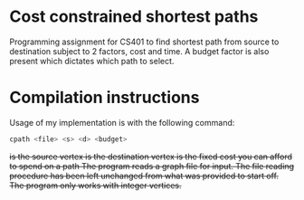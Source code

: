 # Cost constrained shortest paths
Programming assignment for CS401 to find shortest path from source to destination subject to 2 factors, cost and time. A budget factor is also present which dictates which path to select.

# Compilation instructions
Usage of my implementation is with the following command:
```bash
cpath <file> <s> <d> <budget>
```
<s> is the source vertex
<d> is the destination vertex
<budget> is the fixed cost you can afford to spend on a path
The program reads a graph file for input.
The file reading procedure has been left unchanged from what was provided to start off.
The program only works with integer vertices.